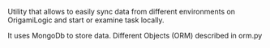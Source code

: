 Utility that allows to easily sync data from different environments on OrigamiLogic and start or examine task locally.

It uses MongoDb to store data. Different Objects (ORM) described in orm.py
